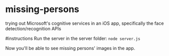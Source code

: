 # missing-persons
trying out Microsoft's cognitive services in an iOS app, specifically the face detection/recognition APIs

#instructions
Run the server in the server folder: ```node server.js```

Now you'll be able to see missing persons' images in the app.

      
